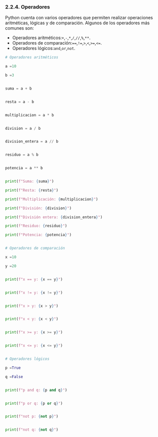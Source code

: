 ### 2.2.4. Operadores

Python cuenta con varios operadores que permiten realizar operaciones aritméticas, lógicas y de comparación. Algunos de los operadores más comunes son:

- Operadores aritméticos:`+`,`-`,`*`,`/`,`//`,`%`,`**`.
- Operadores de comparación:`==`,`!=`,`>`,`<`,`>=`,`<=`.
- Operadores lógicos:`and`,`or`,`not`.

```python
# Operadores aritméticos

a =10

b =3


suma = a + b


resta = a - b


multiplicacion = a * b


division = a / b


division_entera = a // b


residuo = a % b


potencia = a ** b


print(f"Suma: {suma}")

print(f"Resta: {resta}")

print(f"Multiplicación: {multiplicacion}")

print(f"División: {division}")

print(f"División entera: {division_entera}")

print(f"Residuo: {residuo}")

print(f"Potencia: {potencia}")


# Operadores de comparación

x =10

y =20


print(f"x == y: {x == y}")


print(f"x != y: {x != y}")


print(f"x > y: {x > y}")


print(f"x < y: {x < y}")


print(f"x >= y: {x >= y}")


print(f"x <= y: {x <= y}")


# Operadores lógicos

p =True

q =False


print(f"p and q: {p and q}")


print(f"p or q: {p or q}")


print(f"not p: {not p}")


print(f"not q: {not q}")



```
